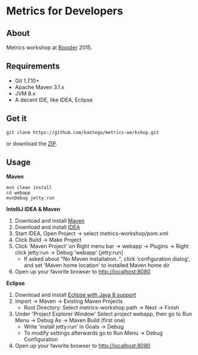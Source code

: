 # Metrics for Developers #

## About ##

Metrics workshop at [Booster](http://www.boosterconf.no/) 2015.

## Requirements ##

* Git 1.7.10+
* Apache Maven 3.1.x
* JVM 8.x
* A decent IDE, like IDEA, Eclipse

## Get it ##

    git clone https://github.com/kantega/metrics-workshop.git

or download the [ZIP](https://github.com/kantega/metrics-workshop/archive/master.zip).

## Usage ##

__Maven__

    mvn clean install
    cd webapp
    mvnDebug jetty:run

__IntelliJ IDEA & Maven__

1. Download and install [Maven](https://maven.apache.org/download.html)
2. Download and install [IDEA](https://www.jetbrains.com/idea/download)
3. Start IDEA, Open Project -> select metrics-workshop/pom.xml
4. Click Build -> Make Project
5. Click 'Maven Project' on Right menu bar -> webapp -> Plugins -> Right click jetty:run -> Debug 'webapp' \[jetty:run\]
    * If asked about "No Maven installation..", click 'configuration dialog', and set 'Maven home location' to installed Maven home dir
6. Open up your favorite browser to [http://localhost:8080](http://localhost:8080)

__Eclipse__

1. Download and install [Eclipse with Java 8 support](https://www.eclipse.org/downloads/index-java8.php)
2. Import -> Maven -> Existing Maven Projects
    * Root Directory: Select metrics-workshop path -> Next -> Finish
3. Under 'Project Explorer Window' Select project webapp, then go to Run Menu -> Debug As -> Maven Build (first one)
    * Write 'install jetty:run' in Goals -> Debug
    * To modify settings afterwards go to Run Menu -> Debug Configuration
4. Open up your favorite browser to [http://localhost:8080](http://localhost:8080)
